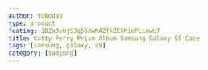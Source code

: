 ```yaml
---
author: tokodab
type: product
featimg: 1BZa9vbjSJq56XwMAZfkZEkMiePLimwU7
title: Katty Perry Prism Album Samsung Galaxy S9 Case
tags: [samsung, galaxy, s9]
category: [samsung]
---
```

